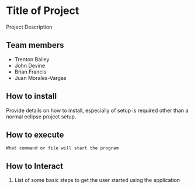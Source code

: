 # Title of Project

Project Description

## Team members
- Trenton Bailey
- John Devine
- Brian Francis
- Juan Morales-Vargas

## How to install
Provide details on how to install, especially of setup is required other than a normal eclipse project setup.

## How to execute
`What command or file will start the program`


## How to Interact
1. List of some basic steps to get the user started using the application
